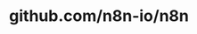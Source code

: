 ---
layout: post
title: github.com/n8n-io/n8n
categories: link
tags: [انگلیسی, گیت‌هاب, برنامه‌نویسی]
---